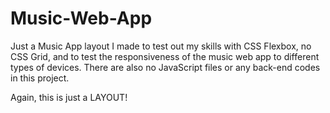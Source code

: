 # Music-Web-App
Just a Music App layout I made to test out my skills with CSS Flexbox, no CSS Grid, and to test the responsiveness of the music web app to different types of devices. There are also no JavaScript files or any back-end codes in this project.  

Again, this is just a LAYOUT!
